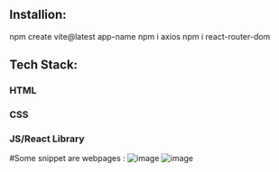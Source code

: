 ## Installion:
npm create vite@latest app-name
npm i axios
npm i react-router-dom

## Tech Stack:
### HTML
### CSS
### JS/React Library
#Some snippet are webpages :
![image](https://github.com/SurabhiMoond/geeks_ass/assets/154314470/1d7c1ac5-94e3-4e34-a243-8f42d3f0fe78)
![image](https://github.com/SurabhiMoond/geeks_ass/assets/154314470/554436f6-615f-4b2f-b2bb-a446f505499a)


